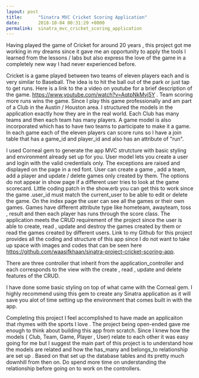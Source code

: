 ```yaml
---
layout: post
title:      "Sinatra MVC Cricket Scoring Application"
date:       2018-10-04 00:31:29 +0000
permalink:  sinatra_mvc_cricket_scoring_application
---
```


Having played the game of Cricket for around 20 years , this project got me working in my dreams  since it gave me an opportunity to apply the tools I learned from the lessons / labs but also express the love of the game in a completely new way I had never experienced before. 

Cricket is a game played between two teams of eleven players each and is very similar to Baseball. The idea is to hit the ball out of the park or just tap to get runs. Here is a link to the a video on youtube for a brief description of the game.  https://www.youtube.com/watch?v=AqtpNkMvj5Y . Team scoring more runs wins the game. Since I play this game professionally and am part of a Club in the Austin / Houston area. I structured the models in the application exactly how they are in the real world. Each Club has many teams and then each team has many players. A game model is also incorporated which has to have two teams to participate to make it a game. In each game each of the eleven players can score runs so I have a join table that has a game_id and player_id and also has an attribute of "run". 

I used Corneal gem to generate the app MVC strutcture with basic styling and environment already set up for you. User model lets you create a user and login with the valid credentials only. The exceptions are raised and displayed on the page in a red font. User can create a game , add a team, add a player and update / delete games only created by them. The options do not appear in show page if a different user tries to look at the game scorecard. Little coding patch in the show.erb you can get this to work since the game .user_id must match the current_user to be able to edit or delete the  game. On the index page the user can see all the games or their own games. Games have different attribute type like hometeam, awayteam, toss , result and then each player has runs through the score class. The application meets the CRUD  requirement of the project since the user is able to create, read , update and destroy the games created by them or read the games created by different users. Link to my Github for this project provides all the coding and structure of this app since I do not want to take up space with images and codes that can be seen here  https://github.com/waasifkhaan/sinatra-project-cricket-scoring-app. 

There are three controller that inherit from the application_controller and each corresponds to the view with the create , read , update and delete features of the CRUD.

I have done some basic styling on top of what came with the Corneal gem. I highly recommend using this gem to create any Sinatra application as it will save you alot of time setting up the environment that comes built in with the app. 

Completing this project I feel accomplished to have made an applicaiton that rhymes with the sports I love . The project being open-ended gave me enough to think about building this app from scratch. Since I knew how the models ( Club, Team, Game, Player , User) relate to each other it was easy going for me but I suggest the main part of this project is to understand how the models are related and how the has_many and belongs_to relationship are set up . Based on that set up the database tables and its pretty much downhill from then on. Do spend more time on understanding the relationship before going on to work on the controllers.  



